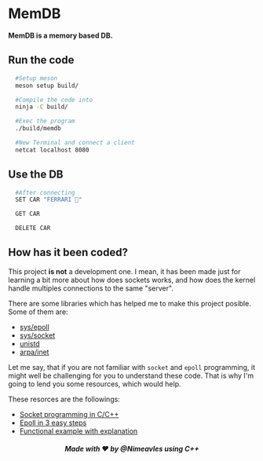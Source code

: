 # MemDB

**MemDB is a memory based DB.**

## Run the code

```sh
  #Setup meson
  meson setup build/

  #Compile the code into
  ninja -C build/

  #Exec the program
  ./build/memdb

  #New Terminal and connect a client
  netcat localhost 8080
```

## Use the DB

```sh
  #After connecting
  SET CAR "FERRARI 🚗"

  GET CAR

  DELETE CAR
```

## How has it been coded?

This project **is not** a development one. I mean, it has been made just for learning a bit more about how does sockets works, and how does the kernel handle multiples connections to the same "server".

There are some libraries which has helped me to make this project posible. Some of them are:

- [sys/epoll](https://man7.org/linux/man-pages/man7/epoll.7.html)
- [sys/socket](https://man7.org/linux/man-pages/man2/socket.2.html)
- [unistd](https://man7.org/linux/man-pages/man0/unistd.h.0p.html)
- [arpa/inet](https://man7.org/linux/man-pages/man3/inet.3.html)

Let me say, that if you are not familiar with `socket` and `epoll` programming, it might well be challenging for you to understand these code. That is why I'm going to lend you some resources, which would help.

These resorces are the followings:

- [Socket programming in C/C++](https://www.geeksforgeeks.org/socket-programming-cc/)
- [Epoll in 3 easy steps](https://www.suchprogramming.com/epoll-in-3-easy-steps/)
- [Functional example with explanation](https://stackoverflow.com/questions/66916835/c-confused-by-epoll-and-socket-fd-on-linux-systems-and-async-threads)

##### <center>_Made with ❤️ by @Nimeavles using C++_</center>
